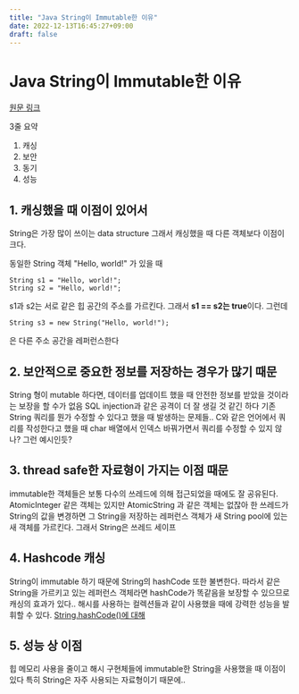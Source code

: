 ```yaml
---
title: "Java String이 Immutable한 이유"
date: 2022-12-13T16:45:27+09:00
draft: false
---
```


# Java String이 Immutable한 이유

[원문 링크](https://www.baeldung.com/java-string-immutable)

3줄 요약
1. 캐싱
2. 보안
3. 동기
4. 성능

## 1. 캐싱했을 때 이점이 있어서

String은 가장 많이 쓰이는 data structure
그래서 캐싱했을 때 다른 객체보다 이점이 크다.

동일한 String 객체 "Hello, world!" 가 있을 때
```
String s1 = "Hello, world!";
String s2 = "Hello, world!";
```
s1과 s2는 서로 같은 힙 공간의 주소를 가르킨다. 그래서 **s1 == s2는 true**이다. 
그런데 
```
String s3 = new String("Hello, world!");
```
은 다른 주소 공간을 레퍼런스한다

## 2. 보안적으로 중요한 정보를 저장하는 경우가 많기 때문

String 형이 mutable 하다면, 데이터를 업데이트 했을 때 안전한 정보를 받았을 것이라는 보장을 할 수가 없음
SQL injection과 같은 공격이 더 잘 생길 것 같긴 하다
기존 String 쿼리를 뭔가 수정할 수 있다고 했을 때 발생하는 문제들..
C와 같은 언어에서 쿼리를 작성한다고 했을 때 char 배열에서 인덱스 바꿔가면서 쿼리를 수정할 수 있지 않나? 그런 예시인듯?

## 3. thread safe한 자료형이 가지는 이점 때문

immutable한 객체들은 보통 다수의 쓰레드에 의해 접근되었을 때에도 잘 공유된다.
AtomicInteger 같은 객체는 있지만 AtomicString 과 같은 객체는 없잖아
한 쓰레드가 String의 값을 변경하면 그 String을 저장하는 레퍼런스 객체가 새 String pool에 있는 새 객체를 가르킨다. 그래서 String은 쓰레드 세이프

## 4. Hashcode 캐싱

String이 immutable 하기 때문에 String의 hashCode 또한 불변한다.
따라서 같은 String을 가르키고 있는 레퍼런스 객체라면 hashCode가 똑같음을 보장할 수 있으므로 캐싱의 효과가 있다..
해시를 사용하는 컬렉션들과 같이 사용했을 때에 강력한 성능을 발휘할 수 있다.
[String.hashCode()에 대해](https://leedo.me/36)

## 5. 성능 상 이점

힙 메모리 사용을 줄이고 해시 구현체들에 immutable한 String을 사용했을 때 이점이 있다
특히 String은 자주 사용되는 자료형이기 때문에..